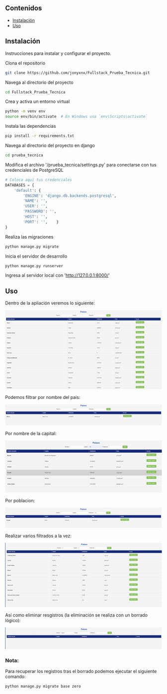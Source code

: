 ## Contenidos

- [Instalación](#instalación)
- [Uso](#uso)


## Instalación

Instrucciones para instalar y configurar el proyecto.

Clona el repositorio
```bash
git clone https://github.com/jonyxnx/Fullstack_Prueba_Tecnica.git
```
Navega al directorio del proyecto
```bash
cd Fullstack_Prueba_Tecnica
```
Crea y activa un entorno virtual

```bash
python -m venv env
source env/bin/activate  # En Windows usa `env\Scripts\activate`
```

Instala las dependencias
```bash
pip install -r requirements.txt
``` 

Navega al directorio del proyecto en django
```bash
cd prueba_tecnica
```

Modifica el archivo '/prueba_tecnica/settings.py' para conectarse con tus credenciales de PostgreSQL
```python
# Coloca aquí tus credenciales
DATABASES = {
    'default': {
        'ENGINE': 'django.db.backends.postgresql',
        'NAME': '',
        'USER': '',
        'PASSWORD': '',
        'HOST': '',
        'PORT': '',    }
}
```

Realiza las migraciones
```bash
python manage.py migrate
```

Inicia el servidor de desarrollo
```bash
python manage.py runserver
```
Ingresa al servidor local con 'http://127.0.0.1:8000/'

## Uso

Dentro de la apliación veremos lo siguiente:

![Página principal](images/homepage.jpg)

Podemos filtrar por nombre del pais:

![](images/filtrado_por_nombre.png)

Por nombre de la capital:

![](images/filtrado_por_capital.png)

Por poblacion:

![](images/filtrado_por_poblacion.png)

Realizar varios filtrados a la vez:

![](images/filtrado_doble.jpg)

Así como eliminar resgistros (la eliminación se realiza con un borrado lógico):

![se eliminó a México de los registros](images/eliminacion.jpg)

### Nota:

Para recuperar los registros tras el borrado podemos ejecutar el siguiente comando:

```bash
python manage.py migrate base zero
```
